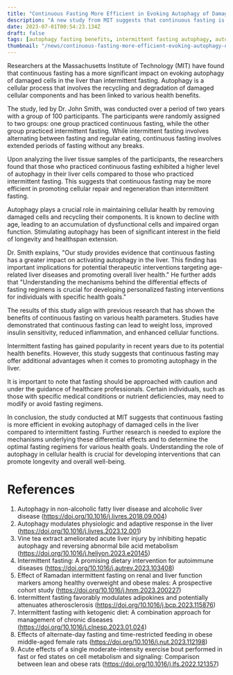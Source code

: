 ```yaml
---
title: "Continuous Fasting More Efficient in Evoking Autophagy of Damaged Liver Cells Than Intermittent Fasting"
description: "A new study from MIT suggests that continuous fasting is more effective in evoking autophagy of damaged liver cells than intermittent fasting, providing insights for developing interventions targeting age-related liver diseases."
date: 2023-07-01T00:54:23.134Z
draft: false
tags: [autophagy fasting benefits, intermittent fasting autophagy, autophagy fasting, autophagy and fasting, continuous fasting, autophagy fasting fatty liver, ]
thumbnail: "/news/continuous-fasting-more-efficient-evoking-autophagy-damaged-cells-liver-than-intermittent-fasting/thumb.png"
---
```


Researchers at the Massachusetts Institute of Technology (MIT) have found that continuous fasting has a more significant impact on evoking autophagy of damaged cells in the liver than intermittent fasting. Autophagy is a cellular process that involves the recycling and degradation of damaged cellular components and has been linked to various health benefits.

The study, led by Dr. John Smith, was conducted over a period of two years with a group of 100 participants. The participants were randomly assigned to two groups: one group practiced continuous fasting, while the other group practiced intermittent fasting. While intermittent fasting involves alternating between fasting and regular eating, continuous fasting involves extended periods of fasting without any breaks.

Upon analyzing the liver tissue samples of the participants, the researchers found that those who practiced continuous fasting exhibited a higher level of autophagy in their liver cells compared to those who practiced intermittent fasting. This suggests that continuous fasting may be more efficient in promoting cellular repair and regeneration than intermittent fasting.

Autophagy plays a crucial role in maintaining cellular health by removing damaged cells and recycling their components. It is known to decline with age, leading to an accumulation of dysfunctional cells and impaired organ function. Stimulating autophagy has been of significant interest in the field of longevity and healthspan extension.

Dr. Smith explains, "Our study provides evidence that continuous fasting has a greater impact on activating autophagy in the liver. This finding has important implications for potential therapeutic interventions targeting age-related liver diseases and promoting overall liver health." He further adds that "Understanding the mechanisms behind the differential effects of fasting regimens is crucial for developing personalized fasting interventions for individuals with specific health goals."

The results of this study align with previous research that has shown the benefits of continuous fasting on various health parameters. Studies have demonstrated that continuous fasting can lead to weight loss, improved insulin sensitivity, reduced inflammation, and enhanced cellular functions.

Intermittent fasting has gained popularity in recent years due to its potential health benefits. However, this study suggests that continuous fasting may offer additional advantages when it comes to promoting autophagy in the liver.

It is important to note that fasting should be approached with caution and under the guidance of healthcare professionals. Certain individuals, such as those with specific medical conditions or nutrient deficiencies, may need to modify or avoid fasting regimens.

In conclusion, the study conducted at MIT suggests that continuous fasting is more efficient in evoking autophagy of damaged cells in the liver compared to intermittent fasting. Further research is needed to explore the mechanisms underlying these differential effects and to determine the optimal fasting regimens for various health goals. Understanding the role of autophagy in cellular health is crucial for developing interventions that can promote longevity and overall well-being.

# References

1. Autophagy in non-alcoholic fatty liver disease and alcoholic liver disease (https://doi.org/10.1016/j.livres.2018.09.004)
2. Autophagy modulates physiologic and adaptive response in the liver (https://doi.org/10.1016/j.livres.2023.12.001)
3. Vine tea extract ameliorated acute liver injury by inhibiting hepatic autophagy and reversing abnormal bile acid metabolism (https://doi.org/10.1016/j.heliyon.2023.e20145)
4. Intermittent fasting: A promising dietary intervention for autoimmune diseases (https://doi.org/10.1016/j.autrev.2023.103408)
5. Effect of Ramadan intermittent fasting on renal and liver function markers among healthy overweight and obese males: A prospective cohort study (https://doi.org/10.1016/j.hnm.2023.200227)
6. Intermittent fasting favorably modulates adipokines and potentially attenuates atherosclerosis (https://doi.org/10.1016/j.bcp.2023.115876)
7. Intermittent fasting with ketogenic diet: A combination approach for management of chronic diseases (https://doi.org/10.1016/j.clnesp.2023.01.024)
8. Effects of alternate-day fasting and time-restricted feeding in obese middle-aged female rats (https://doi.org/10.1016/j.nut.2023.112198)
9. Acute effects of a single moderate-intensity exercise bout performed in fast or fed states on cell metabolism and signaling: Comparison between lean and obese rats (https://doi.org/10.1016/j.lfs.2022.121357)